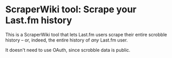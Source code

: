 # ScraperWiki tool: Scrape your Last.fm history #

This is a ScraperWiki tool that lets Last.fm users scrape their entire scrobble history – or, indeed, the entire history of *any* Last.fm user.

It doesn't need to use OAuth, since scrobble data is public.
